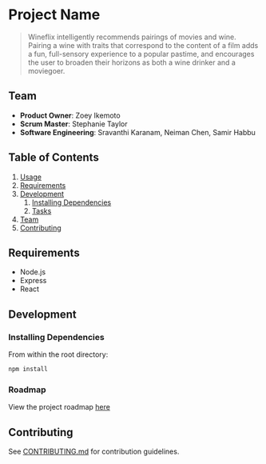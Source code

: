 # Project Name

> Wineflix intelligently recommends pairings of movies and wine. Pairing a wine with traits that correspond to the content of a film adds a fun, full-sensory experience to a popular pastime, and encourages the user to broaden their horizons as both a wine drinker and a moviegoer.

## Team

  - __Product Owner__: Zoey Ikemoto
  - __Scrum Master__: Stephanie Taylor
  - __Software Engineering__: Sravanthi Karanam, Neiman Chen, Samir Habbu

## Table of Contents

1. [Usage](#Usage)
1. [Requirements](#requirements)
1. [Development](#development)
    1. [Installing Dependencies](#installing-dependencies)
    1. [Tasks](#tasks)
1. [Team](#team)
1. [Contributing](#contributing)

<!-- ## Usage

> Some usage instructions -->

## Requirements

- Node.js
- Express
- React

## Development

### Installing Dependencies

From within the root directory:

```sh
npm install
```

### Roadmap

View the project roadmap [here](LINK_TO_PROJECT_ISSUES)


## Contributing

See [CONTRIBUTING.md](CONTRIBUTING.md) for contribution guidelines.
